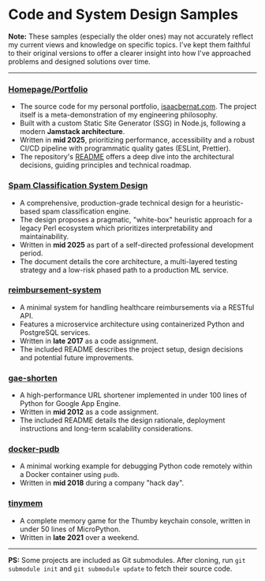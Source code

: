 # Code and System Design Samples

**Note:** These samples (especially the older ones) may not accurately reflect my current views and knowledge on specific topics. I've kept them faithful to their original versions to offer a clearer insight into how I've approached problems and designed solutions over time.

---

### [Homepage/Portfolio](https://github.com/isaacbernat/homepage)
- The source code for my personal portfolio, [isaacbernat.com](https://www.isaacbernat.com). The project itself is a meta-demonstration of my engineering philosophy.
- Built with a custom Static Site Generator (SSG) in Node.js, following a modern **Jamstack architecture**.
- Written in **mid 2025**, prioritizing performance, accessibility and a robust CI/CD pipeline with programmatic quality gates (ESLint, Prettier).
- The repository's [README](https://github.com/isaacbernat/homepage/blob/main/README.md) offers a deep dive into the architectural decisions, guiding principles and technical roadmap.

### [Spam Classification System Design](https://www.isaacbernat.com/assets/spam_classifier.pdf)
- A comprehensive, production-grade technical design for a heuristic-based spam classification engine.
- The design proposes a pragmatic, "white-box" heuristic approach for a legacy Perl ecosystem which prioritizes interpretability and maintainability.
- Written in **mid 2025** as part of a self-directed professional development period.
- The document details the core architecture, a multi-layered testing strategy and a low-risk phased path to a production ML service.

### [reimbursement-system](https://github.com/isaacbernat/cv/tree/master/samples/reimbursement-system)
- A minimal system for handling healthcare reimbursements via a RESTful API.
- Features a microservice architecture using containerized Python and PostgreSQL services.
- Written in **late 2017** as a code assignment.
- The included README describes the project setup, design decisions and potential future improvements.

### [gae-shorten](https://github.com/isaacbernat/gae-shorten)
- A high-performance URL shortener implemented in under 100 lines of Python for Google App Engine.
- Written in **mid 2012** as a code assignment.
- The included README details the design rationale, deployment instructions and long-term scalability considerations.

### [docker-pudb](https://github.com/isaacbernat/docker-pudb)
- A minimal working example for debugging Python code remotely within a Docker container using `pudb`.
- Written in **mid 2018** during a company "hack day".

### [tinymem](https://github.com/isaacbernat/tinymem)
- A complete memory game for the Thumby keychain console, written in under 50 lines of MicroPython.
- Written in **late 2021** over a weekend.

---
**PS:** Some projects are included as Git submodules. After cloning, run `git submodule init` and `git submodule update` to fetch their source code.
